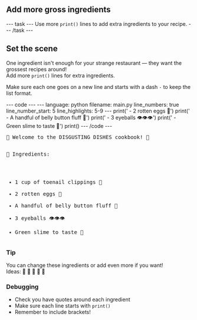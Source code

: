 <h2 class="c-project-heading--task">Add more gross ingredients</h2>
--- task ---
Use more <code>print()</code> lines to add extra ingredients to your recipe.
--- /task ---

<h2 class="c-project-heading--explainer">Set the scene</h2>

One ingredient isn't enough for your strange restaurant — they want the grossest recipes around!  
Add more <code>print()</code> lines for extra ingredients.

Make sure each one goes on a new line and starts with a dash <code>-</code> to keep the list format.

<div class="c-project-code">
--- code ---
---
language: python
filename: main.py
line_numbers: true
line_number_start: 5
line_highlights: 5-9
---
print(' - 2 rotten eggs 🥚')
print(' - A handful of belly button fluff 🤏')
print(' - 3 eyeballs 👁️👁️👁️')
print(' - Green slime to taste 🧪')
print()
--- /code ---
</div>

<div class="c-project-output">
<pre>🤢 Welcome to the DISGUSTING DISHES cookbook! 🤮

🧠 Ingredients:
 - 1 cup of toenail clippings 🦶
 - 2 rotten eggs 🥚
 - A handful of belly button fluff 🤏
 - 3 eyeballs 👁️👁️👁️
 - Green slime to taste 🧪</pre>
</div>

<div class="c-project-callout c-project-callout--tip">

### Tip

You can change these ingredients or add even more if you want!<br />
Ideas: 💩 🦠 🐙 🧠 🐌

</div>

<div class="c-project-callout c-project-callout--debug">

### Debugging

- Check you have quotes around each ingredient<br />
- Make sure each line starts with <code>print()</code><br />
- Remember to include brackets!

</div>

